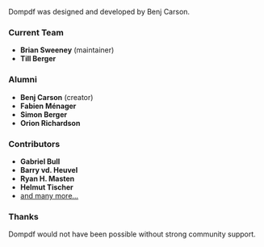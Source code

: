 Dompdf was designed and developed by Benj Carson.

### Current Team

* **Brian Sweeney** (maintainer)
* **Till Berger**

### Alumni

* **Benj Carson** (creator)
* **Fabien Ménager**
* **Simon Berger**
* **Orion Richardson**

### Contributors
* **Gabriel Bull**
* **Barry vd. Heuvel**
* **Ryan H. Masten**
* **Helmut Tischer**
* [and many more...](https://github.com/dompdf/dompdf/graphs/contributors)

### Thanks

Dompdf would not have been possible without strong community support.

